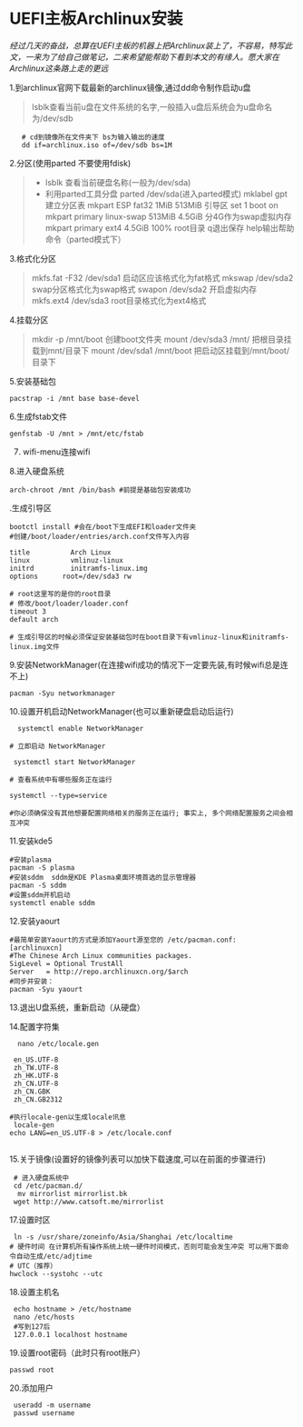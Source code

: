 # UEFI主板Archlinux安装

*经过几天的奋战，总算在UEFI主板的机器上把Archlinux装上了，不容易，特写此文，一来为了给自己做笔记，二来希望能帮助下看到本文的有缘人。愿大家在Archlinux这条路上走的更远*

1.到archlinux官网下载最新的archlinux镜像,通过dd命令制作启动u盘
 > lsblk查看当前u盘在文件系统的名字,一般插入u盘后系统会为u盘命名为/dev/sdb

~~~~
   # cd到镜像所在文件夹下 bs为输入输出的速度
   dd if=archlinux.iso of=/dev/sdb bs=1M

~~~~
2.分区(使用parted 不要使用fdisk)
> - lsblk 查看当前硬盘名称(一般为/dev/sda)
> - 利用parted工具分盘
   parted /dev/sda(进入parted模式)
         mklabel gpt 建立分区表
         mkpart ESP fat32 1MiB 513MiB 引导区
         set 1 boot on
         mkpart primary linux-swap 513MiB 4.5GiB 分4G作为swap虚拟内存
         mkpart primary ext4 4.5GiB 100% root目录
         q退出保存  help输出帮助命令（parted模式下）


3.格式化分区
> mkfs.fat -F32 /dev/sda1 启动区应该格式化为fat格式
   mkswap /dev/sda2 swap分区格式化为swap格式
   swapon /dev/sda2  开启虚拟内存
   mkfs.ext4 /dev/sda3 root目录格式化为ext4格式

4.挂载分区
> mkdir -p /mnt/boot 创建boot文件夹
   mount /dev/sda3 /mnt/ 把根目录挂载到mnt/目录下
   mount /dev/sda1 /mnt/boot 把启动区挂载到/mnt/boot/目录下

5.安装基础包
~~~~
pacstrap -i /mnt base base-devel

~~~~
6.生成fstab文件
~~~~
genfstab -U /mnt > /mnt/etc/fstab

~~~~
7. wifi-menu连接wifi

8.进入硬盘系统
~~~~
arch-chroot /mnt /bin/bash #前提是基础包安装成功

~~~~

.生成引导区

~~~~
bootctl install #会在/boot下生成EFI和loader文件夹
#创建/boot/loader/entries/arch.conf文件写入内容

title          Arch Linux
linux          vmlinuz-linux
initrd         initramfs-linux.img
options      root=/dev/sda3 rw

# root这里写的是你的root目录
# 修改/boot/loader/loader.conf
timeout 3
default arch

# 生成引导区的时候必须保证安装基础包时在boot目录下有vmlinuz-linux和initramfs-linux.img文件

~~~~

9.安装NetworkManager(在连接wifi成功的情况下一定要先装,有时候wifi总是连不上)

~~~~
pacman -Syu networkmanager

~~~~

10.设置开机启动NetworkManager(也可以重新硬盘启动后运行)

~~~~
  systemctl enable NetworkManager

# 立即启动 NetworkManager

 systemctl start NetworkManager

# 查看系统中有哪些服务正在运行
 
systemctl --type=service 

#你必须确保没有其他想要配置网络相关的服务正在运行; 事实上, 多个网络配置服务之间会相互冲突

~~~~

11.安装kde5
~~~~
#安装plasma
pacman -S plasma
#安装sddm  sddm是KDE Plasma桌面环境首选的显示管理器
pacman -S sddm 
#设置sddm开机启动
systemctl enable sddm

~~~~

12.安装yaourt
~~~~
#最简单安装Yaourt的方式是添加Yaourt源至您的 /etc/pacman.conf:
[archlinuxcn]
#The Chinese Arch Linux communities packages.
SigLevel = Optional TrustAll
Server   = http://repo.archlinuxcn.org/$arch
#同步并安装：
pacman -Syu yaourt

~~~~
13.退出U盘系统，重新启动（从硬盘）

14.配置字符集
~~~~
  nano /etc/locale.gen
 
 en_US.UTF-8
 zh_TW.UTF-8
 zh_HK.UTF-8
 zh_CN.UTF-8
 zh_CN.GBK
 zh_CN.GB2312

#执行locale-gen以生成locale讯息
 locale-gen
echo LANG=en_US.UTF-8 > /etc/locale.conf
 
~~~~
15.关于镜像(设置好的镜像列表可以加快下载速度,可以在前面的步骤进行)
~~~~
 # 进入硬盘系统中
 cd /etc/pacman.d/
  mv mirrorlist mirrorlist.bk
 wget http://www.catsoft.me/mirrorlist

~~~~

17.设置时区
~~~~
 ln -s /usr/share/zoneinfo/Asia/Shanghai /etc/localtime
# 硬件时间 在计算机所有操作系统上统一硬件时间模式，否则可能会发生冲突 可以用下面命令自动生成/etc/adjtime
# UTC（推荐）
hwclock --systohc --utc

~~~~

18.设置主机名
~~~~
 echo hostname > /etc/hostname
 nano /etc/hosts 
 #写到127后   
 127.0.0.1 localhost hostname

~~~~

19.设置root密码（此时只有root账户）
~~~~
passwd root

~~~~
20.添加用户
~~~~
 useradd -m username
 passwd username 

~~~~
